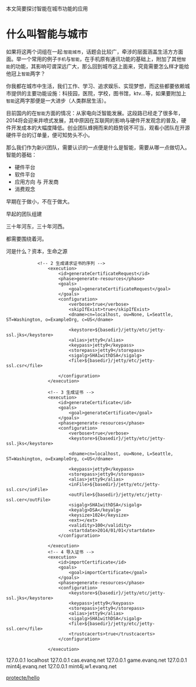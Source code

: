 本文简要探讨智能在城市功能的应用


什么叫智能与城市
=============

如果将这两个词组在一起:`智能城市`，话题会比较广，牵涉的层面涵盖生活方方面面。举一个常用的例子`手机`与`智能`，在手机原有通讯功能的基础上，附加了其他`智能`的功能，其影响可谓深远广大，那么回到城市这上面来，究竟需要怎么样才能给他冠上`智能`两字？

你我都在城市中生活，我们工作、学习、追求娱乐、实现梦想，而这些都要依赖城市提供的主要功能设施：科技园，医院，学校，图书馆，ktv...等，如果要附加上`智能`这两字那便是一大进步（人类群居生活）。

目前国内的在`智能`方面的情况：从家电向泛智能发展。这段路已经走了很多年，2014将会迎来井喷式发展，其中原因在互联网的影响与硬件开发观念的普及，硬件开发成本的大幅度降低。创业团队蜂拥而来的趋势锐不可当，观看小团队在开源硬件平台的订单量，便可知势头不小。

那么我们作为新兴团队，需要认识的一点便是什么是智能，需要从哪一点做切入。智能的基础：

- 硬件平台
- 软件平台
- 应用方向 与 开发商
- 消费观念



早期在于做小，不在于做大。

早起的团队组建





三十年河东，三十年河西。

都需要围绕着河。

河是什么？资本，生命之源




				<!-- 2 生成请求证书的序列 -->
					<execution>
						<id>generateCertificateRequest</id>
						<phase>generate-resources</phase>
						<goals>
							<goal>generateCertificateRequest</goal>
						</goals>
						<configuration>
							<verbose>true</verbose>
							<skipIfExist>true</skipIfExist>
							<dname>cn=localhost, ou=None, L=Seattle, ST=Washington, o=ExampleOrg, c=US</dname>
							
							<keystore>${basedir}/jetty/etc/jetty-ssl.jks</keystore>
							<alias>jetty9</alias>
							<keypass>jetty9</keypass>
							<storepass>jetty9</storepass>
							<sigalg>SHA1withDSA</sigalg>
							<file>${basedir}/jetty/etc/jetty-ssl.csr</file>
							
						</configuration>
					</execution>

					<!-- 3 生成证书 -->
					<execution>
						<id>generateCertificate</id>
						<goals>
							<goal>generateCertificate</goal>
						</goals>
						<phase>generate-resources</phase>
						<configuration>
							<verbose>true</verbose>
							<keystore>${basedir}/jetty/etc/jetty-ssl.jks</keystore>
      
          					<dname>cn=localhost, ou=None, L=Seattle, ST=Washington, o=ExampleOrg, c=US</dname>

							<keypass>jetty9</keypass>
							<storepass>jetty9</storepass>
							<alias>jetty9</alias>
							<inFile>${basedir}/jetty/etc/jetty-ssl.csr</inFile>
							<outFile>${basedir}/jetty/etc/jetty-ssl.cer</outFile>
							<sigalg>SHA1withDSA</sigalg>
							<keyalg>DSA</keyalg>
         					<keysize>1024</keysize>
							<ext></ext>
							<validity>100</validity>
							<startdate>2014/01/01</startdate>
						</configuration>

					</execution>
					<!-- 4 导入证书 -->
					<execution>
						<id>importCertificate</id>
						<goals>
							<goal>importCertificate</goal>
						</goals>
						<phase>generate-resources</phase>
						<configuration>
							<keystore>${basedir}/jetty/etc/jetty-ssl.jks</keystore>
							<keypass>jetty9</keypass>
							<storepass>jetty9</storepass>
							<alias>jetty9</alias>
							<sigalg>SHA1withDSA</sigalg>
							<file>${basedir}/jetty/etc/jetty-ssl.cer</file>
							<trustcacerts>true</trustcacerts>
						</configuration>

					</execution>




127.0.0.1	localhost
127.0.0.1	cas.evanq.net
127.0.0.1	game.evanq.net
127.0.0.1   mint4j.evanq.net
127.0.0.1   mint4j.w1.evanq.net


[protecte/hello](http://mint4j.evanq.net:9000/protected/hello)





